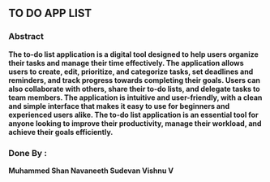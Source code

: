 <h2> <b> TO DO APP LIST <b> </h2>

<h3> Abstract </h3>

<p>The to-do list application is a digital tool designed to help users organize their tasks and
manage their time effectively. The application allows users to create, edit, prioritize, and
categorize tasks, set deadlines and reminders, and track progress towards completing their
goals. Users can also collaborate with others, share their to-do lists, and delegate tasks to team
members. The application is intuitive and user-friendly, with a clean and simple interface that
makes it easy to use for beginners and experienced users alike. The to-do list application is an
essential tool for anyone looking to improve their productivity, manage their workload, and
achieve their goals efficiently.</p>

<h3> Done By :</h3>
<p> Muhammed Shan   <b> Navaneeth Sudevan <b> Vishnu V</p>
